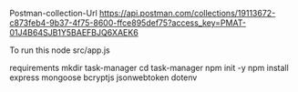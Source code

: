 Postman-collection-Url https://api.postman.com/collections/19113672-c873feb4-9b37-4f75-8600-ffce895def75?access_key=PMAT-01J4B64SJB1Y5BAEFBJQ6XAEK6

To run this node src/app.js

requirements mkdir task-manager cd task-manager npm init -y npm install express mongoose bcryptjs jsonwebtoken dotenv
